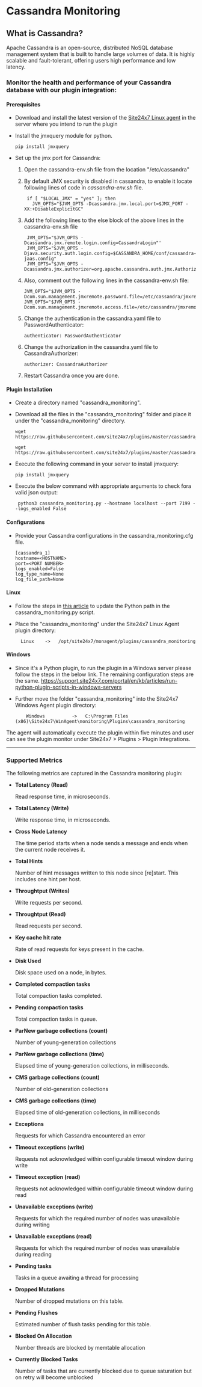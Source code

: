 # Cassandra Monitoring
## What is Cassandra?

Apache Cassandra is an open-source, distributed NoSQL database management system that is built to handle large volumes of data. It is highly scalable and fault-tolerant, offering users high performance and low latency.

### Monitor the health and performance of your Cassandra database with our plugin integration:

#### Prerequisites
-  Download and install the latest version of the [Site24x7 Linux agent](https://www.site24x7.com/app/client#/admin/inventory/add-monitor) in the server where you intend to run the plugin

-  Install the jmxquery module for python.
	```
	pip install jmxquery
	```
-  Set up  the jmx port for Cassandra:

    1.  Open the cassandra-env.sh file from the location "/etc/cassandra"
    
    2.  By default JMX security is disabled in cassandra, to enable it locate following lines of code in *cassandra-env.sh* file.
		    
        ```
         if [ "$LOCAL_JMX" = "yes" ]; then
  		   JVM_OPTS="$JVM_OPTS -Dcassandra.jmx.local.port=$JMX_PORT -XX:+DisableExplicitGC"
         ```

    3.  Add the following lines to the else block of the above lines in the cassandra-env.sh file
    
        ```
         JVM_OPTS="$JVM_OPTS -Dcassandra.jmx.remote.login.config=CassandraLogin"'
         JVM_OPTS="$JVM_OPTS -Djava.security.auth.login.config=$CASSANDRA_HOME/conf/cassandra-jaas.config"
         JVM_OPTS="$JVM_OPTS -Dcassandra.jmx.authorizer=org.apache.cassandra.auth.jmx.AuthorizationProxy"
         ```
         

    4. Also, comment out the following lines in the cassandra-env.sh file:
        ```
        JVM_OPTS="$JVM_OPTS -Dcom.sun.management.jmxremote.password.file=/etc/cassandra/jmxremote.password"
        JVM_OPTS="$JVM_OPTS -Dcom.sun.management.jmxremote.access.file=/etc/cassandra/jmxremote.access"
        ```

    5.  Change the authentication in the cassandra.yaml file to PasswordAuthenticator:

          ```
          authenticator: PasswordAuthenticator
          ```

    6. Change the authorization in the cassandra.yaml file to CassandraAuthorizer:

          ```
          authorizer: CassandraAuthorizer
          ```


    7.  Restart Cassandra once you are done.

#### Plugin Installation

-  Create a directory named "cassandra_monitoring".
    
-  Download all the files in the "cassandra_monitoring" folder and place it under the "cassandra_monitoring" directory.
    ```
    wget https://raw.githubusercontent.com/site24x7/plugins/master/cassandra_monitoring/cassandra_monitoring.py

    wget https://raw.githubusercontent.com/site24x7/plugins/master/cassandra_monitoring/cassandra_monitoring.cfg
    ```

-  Execute the following command in your server to install jmxquery:
    ```
    pip install jmxquery
    ```

-  Execute the below command with appropriate arguments to check fora valid json output:

    ```
     python3 cassandra_monitoring.py --hostname localhost --port 7199 --logs_enabled False
    ```
    
#### Configurations


-  Provide your Cassandra configurations in the cassandra_monitoring.cfg file.
  
    ```
    [cassandra_1]
    hostname=<HOSTNAME>
    port=<PORT NUMBER>
    logs_enabled=False
    log_type_name=None
    log_file_path=None
    ```
#### Linux

- Follow the steps in [this article](https://support.site24x7.com/portal/en/kb/articles/updating-python-path-in-a-plugin-script-for-linux-servers) to update the Python path in the cassandra_monitoring.py script.

- Place the "cassandra_monitoring" under the Site24x7 Linux Agent plugin directory:

        Linux    ->   /opt/site24x7/monagent/plugins/cassandra_monitoring

#### Windows
- Since it's a Python plugin, to run the plugin in a Windows server please follow the steps in the below link. The remaining configuration steps are the same.
https://support.site24x7.com/portal/en/kb/articles/run-python-plugin-scripts-in-windows-servers

-  Further move the folder "cassandra_monitoring" into the  Site24x7 Windows Agent plugin directory:
    ```
        Windows          ->   C:\Program Files (x86)\Site24x7\WinAgent\monitoring\Plugins\cassandra_monitoring
    ```
    
The agent will automatically execute the plugin within five minutes and user can see the plugin monitor under Site24x7 > Plugins > Plugin Integrations.

----

### Supported Metrics
The following metrics are captured in the Cassandra monitoring plugin:

- **Total Latency (Read)**

    Read response time, in microseconds.

- **Total Latency (Write)**

    Write response time, in microseconds.

- **Cross Node Latency**

    The time period starts when a node sends a message and ends when the current node receives it.

- **Total Hints**

    Number of hint messages written to this node since [re]start. This includes one hint per host.

- **Throughtput (Writes)**

    Write requests per second.

- **Throughtput (Read)**

    Read requests per second.

- **Key cache hit rate**

    Rate of read requests for keys present in the cache.

- **Disk Used**

    Disk space used on a node, in bytes.

- **Completed compaction tasks**

    Total compaction tasks completed.

- **Pending compaction tasks**

    Total compaction tasks in queue.

- **ParNew garbage collections (count)**

    Number of young-generation collections

- **ParNew garbage collections (time)**

    Elapsed time of young-generation collections, in milliseconds.


- **CMS garbage collections (count)**

     Number of old-generation collections

- **CMS garbage collections (time)**

    Elapsed time of old-generation collections, in milliseconds

- **Exceptions**

    Requests for which Cassandra encountered an error

- **Timeout exceptions (write)**

    Requests not acknowledged within configurable timeout window during write

- **Timeout exception (read)**

    Requests not acknowledged within configurable timeout window during read

- **Unavailable exceptions (write)**

    Requests for which the required number of nodes was unavailable during writing

- **Unavailable exceptions (read)**

    Requests for which the required number of nodes was unavailable during reading

- **Pending tasks**

    Tasks in a queue awaiting a thread for processing

- **Dropped Mutations**

    Number of dropped mutations on this table.

- **Pending Flushes**

    Estimated number of flush tasks pending for this table.

- **Blocked On Allocation**

    Number threads are blocked by memtable allocation

- **Currently Blocked Tasks**

    Number of tasks that are currently blocked due to queue saturation but on retry will become unblocked

